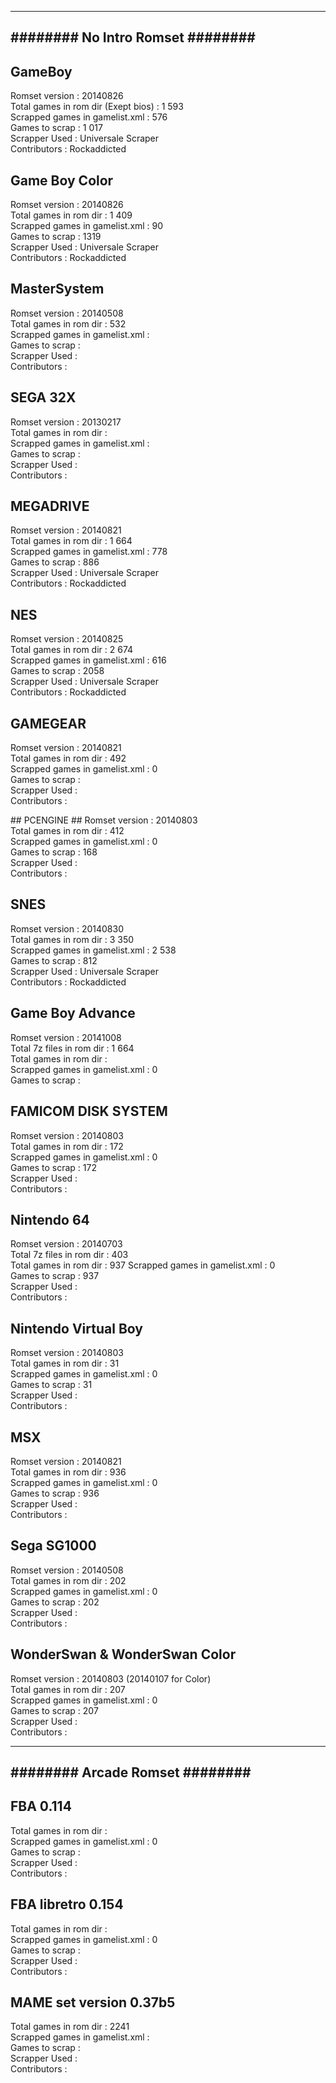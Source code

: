 ﻿-------------------------------
######## No Intro Romset ########
-------------------------------

## GameBoy ##
Romset version : 20140826  
Total games in rom dir (Exept bios) : 1 593  
Scrapped games in gamelist.xml : 576  
Games to scrap : 1 017  
Scrapper Used : Universale Scraper  
Contributors : Rockaddicted  

## Game Boy Color ##
Romset version : 20140826  
Total games in rom dir : 1 409  
Scrapped games in gamelist.xml : 90  
Games to scrap : 1319  
Scrapper Used : Universale Scraper  
Contributors : Rockaddicted  

## MasterSystem ##
Romset version : 20140508  
Total games in rom dir : 532  
Scrapped games in gamelist.xml :   
Games to scrap :   
Scrapper Used :   
Contributors :   

## SEGA 32X ##
Romset version : 20130217  
Total games in rom dir :   
Scrapped games in gamelist.xml :   
Games to scrap :   
Scrapper Used :   
Contributors :   

## MEGADRIVE ##
Romset version : 20140821  
Total games in rom dir : 1 664  
Scrapped games in gamelist.xml : 778  
Games to scrap : 886  
Scrapper Used : Universale Scraper  
Contributors : Rockaddicted  

## NES ##
Romset version : 20140825  
Total games in rom dir : 2 674  
Scrapped games in gamelist.xml : 616  
Games to scrap : 2058  
Scrapper Used : Universale Scraper  
Contributors : Rockaddicted  

## GAMEGEAR ##
Romset version : 20140821  
Total games in rom dir : 492    
Scrapped games in gamelist.xml : 0  
Games to scrap :   
Scrapper Used :   
Contributors :   

## PCENGINE ##
Romset version : 20140803  
Total games in rom dir : 412  
Scrapped games in gamelist.xml : 0  
Games to scrap : 168  
Scrapper Used :   
Contributors :   

## SNES ##
Romset version : 20140830  
Total games in rom dir : 3 350  
Scrapped games in gamelist.xml : 2 538  
Games to scrap : 812  
Scrapper Used : Universale Scraper  
Contributors : Rockaddicted  

## Game Boy Advance ##
Romset version : 20141008  
Total 7z files in rom dir : 1 664  
Total games in rom dir :   
Scrapped games in gamelist.xml : 0  
Games to scrap :   

## FAMICOM DISK SYSTEM ##
Romset version : 20140803  
Total games in rom dir : 172  
Scrapped games in gamelist.xml : 0  
Games to scrap : 172   
Scrapper Used :   
Contributors :   

## Nintendo 64 ##
Romset version : 20140703  
Total 7z files in rom dir : 403  
Total games in rom dir : 937 
Scrapped games in gamelist.xml : 0  
Games to scrap : 937  
Scrapper Used :   
Contributors :   

## Nintendo Virtual Boy ##
Romset version : 20140803  
Total games in rom dir : 31  
Scrapped games in gamelist.xml : 0  
Games to scrap : 31  
Scrapper Used :  
Contributors :  

## MSX ##
Romset version : 20140821  
Total games in rom dir : 936  
Scrapped games in gamelist.xml : 0  
Games to scrap : 936  
Scrapper Used :   
Contributors :   

## Sega SG1000 ##  
Romset version : 20140508  
Total games in rom dir : 202  
Scrapped games in gamelist.xml : 0  
Games to scrap : 202  
Scrapper Used :   
Contributors :   

## WonderSwan & WonderSwan Color ##
Romset version : 20140803 (20140107 for Color)  
Total games in rom dir : 207  
Scrapped games in gamelist.xml : 0  
Games to scrap : 207  
Scrapper Used :   
Contributors :   

-------------------------------
######## Arcade Romset ########
-------------------------------

## FBA 0.114 ##
Total games in rom dir :   
Scrapped games in gamelist.xml : 0  
Games to scrap :   
Scrapper Used :   
Contributors :   

## FBA libretro 0.154 ##
Total games in rom dir :   
Scrapped games in gamelist.xml : 0  
Games to scrap :   
Scrapper Used :   
Contributors :   

## MAME set version 0.37b5 ##
Total games in rom dir : 2241   
Scrapped games in gamelist.xml :   
Games to scrap :   
Scrapper Used :   
Contributors :   
